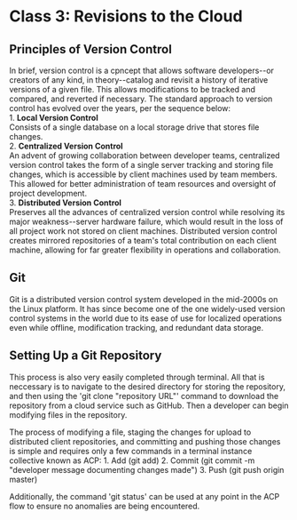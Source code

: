 # Class 3: Revisions to the Cloud

## Principles of Version Control
In brief, version control is a cpncept that allows software developers--or creators of any kind, in theory--catalog and revisit a history of iterative versions of a given file. This allows modifications to be tracked and compared, and reverted if necessary. The standard approach to version control has evolved over the years, per the sequence below:  
    1. **Local Version Control**  
       Consists of a single database on a local storage drive that stores file changes.  
    2. **Centralized Version Control**  
       An advent of growing collaboration between developer teams, centralized version control takes the form of a single server tracking and storing file changes, which is accessible by client machines used by team members. This allowed for better administration of team resources and oversight of project development.  
    3. **Distributed Version Control**  
       Preserves all the advances of centralized version control while resolving its major weakness--server hardware failure, which would result in the loss of all project work not stored on client machines. Distributed version control creates mirrored repositories of a team's total contribution on each client machine, allowing for far greater flexibility in operations and collaboration.  

## Git
Git is a distributed version control system developed in the mid-2000s on the Linux platform. It has since become one of the one widely-used version control systems in the world due to its ease of use for localized operations even while offline, modification tracking, and redundant data storage.

## Setting Up a Git Repository
This process is also very easily completed through terminal. All that is neccessary is to navigate to the desired directory for storing the repository, and then using the 'git clone "repository URL"' command to download the repository from a cloud service such as GitHub. Then a developer can begin modifying files in the repository.

The process of modifying a file, staging the changes for upload to distributed client repositories, and committing and pushing those changes is simple and requires only a few commands in a terminal instance collective known as ACP:
    1. Add (git add)
    2. Commit (git commit -m "developer message documenting changes made")
    3. Push (git push origin master)

Additionally, the command 'git status' can be used at any point in the ACP flow to ensure no anomalies are being encountered.